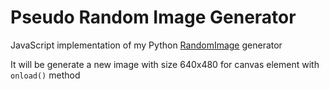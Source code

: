 # Pseudo Random Image Generator



JavaScript implementation of my Python [RandomImage](https://github.com/pashcovich/RandomImage) generator

It will be generate a new image with size 640x480 for canvas element with `onload()` method 